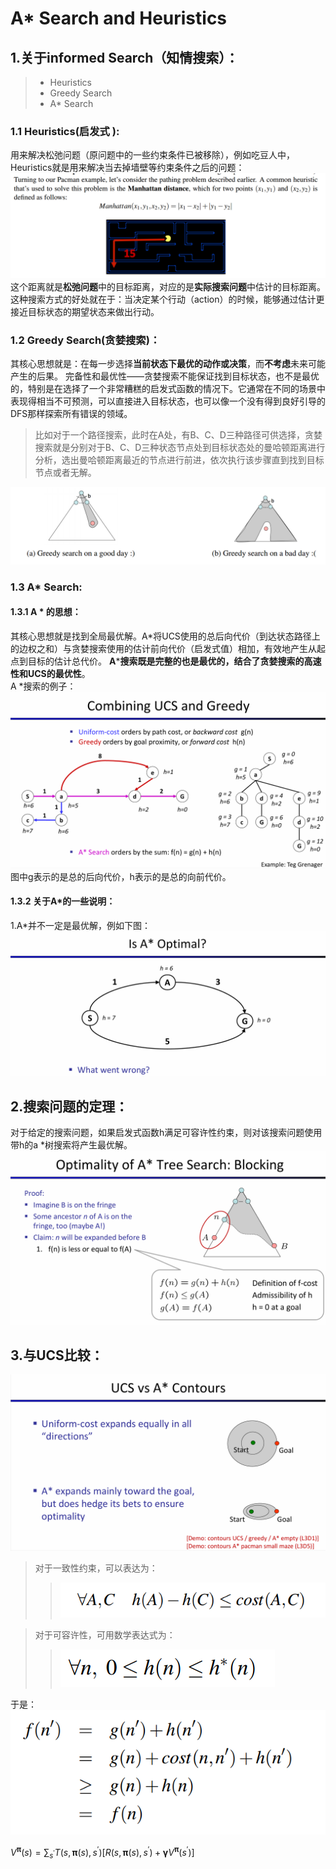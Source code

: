 # A* Search and Heuristics
## 1.关于informed Search（知情搜索）：  
> - Heuristics  
> - Greedy Search  
> - A* Search  
### 1.1 Heuristics(启发式   ):  
用来解决松弛问题（原问题中的一些约束条件已被移除），例如吃豆人中，Heuristics就是用来解决当去掉墙壁等约束条件之后的问题：
![alt text](./img/image5.png)
这个距离就是**松弛问题**中的目标距离，对应的是**实际搜索问题**中估计的目标距离。
这种搜索方式的好处就在于：当决定某个行动（action）的时候，能够通过估计更接近目标状态的期望状态来做出行动。
### 1.2 Greedy Search(贪婪搜索)：
其核心思想就是：在每一步选择**当前状态下最优的动作或决策**，而**不考虑**未来可能产生的后果。
完备性和最优性——贪婪搜索不能保证找到目标状态，也不是最优的，特别是在选择了一个非常糟糕的启发式函数的情况下。它通常在不同的场景中表现得相当不可预测，可以直接进入目标状态，也可以像一个没有得到良好引导的DFS那样探索所有错误的领域。
>比如对于一个路径搜索，此时在A处，有B、C、D三种路径可供选择，贪婪搜索就是分别对于B、C、D三种状态节点处到目标状态处的曼哈顿距离进行分析，选出曼哈顿距离最近的节点进行前进，依次执行该步骤直到找到目标节点或者无解。

![alt text](./img/image7.png)
### 1.3 A* Search:
#### 1.3.1 A * 的思想：
其核心思想就是找到全局最优解。A*将UCS使用的总后向代价（到达状态路径上的边权之和）与贪婪搜索使用的估计前向代价（启发式值）相加，有效地产生从起点到目标的估计总代价。
**A*****搜索既是完整的也是最优的，结合了贪婪搜索的高速性和UCS的最优性**。  
A *搜索的例子：
![alt text](./img/image8.png)
图中g表示的是总的后向代价，h表示的是总的向前代价。  
#### 1.3.2 关于A*的一些说明：
1.A*并不一定是最优解，例如下图：
![alt text](./img/image9.png)
## 2.搜索问题的定理：
对于给定的搜索问题，如果启发式函数h满足可容许性约束，则对该搜索问题使用带h的a *树搜索将产生最优解。
![alt text](./img/image10.png)
## 3.与UCS比较：
![alt text](./img/image11.png)

> 对于一致性约束，可以表达为：
> > ![alt text](./img/image12.png)  

>对于可容许性，可用数学表达式为：  
> > ![alt text](./img/image13.png)

于是：
![alt text](./img/image14.png)








$V^{\boldsymbol{\pi}}(s)=\sum_{s^{\prime}}T(s,\boldsymbol{\pi}(s),s^{\prime})[R(s,\boldsymbol{\pi}(s),s^{\prime})+\boldsymbol{\gamma}V^{\boldsymbol{\pi}}(s^{\prime})]$